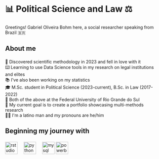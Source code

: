 <h1 align="left">📊 Political Science and Law ⚖️</h1>

###

<p align="left">Greetings! Gabriel Oliveira Bohm here, a social researcher speaking from Brazil 🇧🇷</p>

###

<h2 align="left">About me</h2>

###

<p align="left">🔎 Discovered scientific methodology in 2023 and fell in love with it<br>⌨️ Learning to use Data Science tools in my research on legal institutions and elites<br>📚 I've also been working on my statistics<br>🎓 M.Sc. student in Political Science (2023-current), B.Sc. in Law (2017-2022)<br>🧉 Both of the above at the Federal University of Rio Grande do Sul<br>🎯 My current goal is to create a portfolio showcasing multi-methods research<br>👨🏽 I'm a latino man and my pronouns are he/him</p>

###

<h2 align="left">Beginning my journey with</h2>

###

<div align="left">
  <img src="https://cdn.jsdelivr.net/gh/devicons/devicon/icons/rstudio/rstudio-original.svg" height="40" alt="rstudio logo"  />
  <img width="12" />
  <img src="https://cdn.jsdelivr.net/gh/devicons/devicon/icons/python/python-original.svg" height="40" alt="python logo"  />
  <img width="12" />
  <img src="https://cdn.jsdelivr.net/gh/devicons/devicon/icons/mysql/mysql-original.svg" height="40" alt="mysql logo"  />
  <img src="https://upload.wikimedia.org/wikipedia/commons/c/cf/New_Power_BI_Logo.svg" height = "40" alt="powerbi logo"  />
</div>

###

